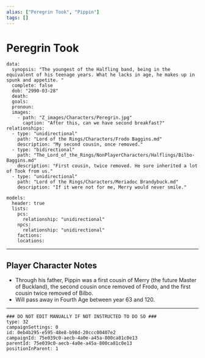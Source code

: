 ```yaml
---
alias: ["Peregrin Took", "Pippin"]
tags: []
---
```

# Peregrin Took

```RpgManagerData
data: 
  synopsis: "The youngest of the Halfling band, being in the equivalent of his teenage years. What he lacks in age, he makes up in spunk and appetite. "
  complete: false
  dob: "2990-03-28"
  death: 
  goals: 
  pronoun: 
  images: 
    - path: "Z_images/Characters/Peregrin.jpg"
      caption: "After this, can we have second breakfast?"
relationships: 
  - type: "unidirectional"
    path: "Lord of the Rings/Characters/Frodo Baggins.md"
    description: "My second cousin, once removed."
  - type: "bidirectional"
    path: "The_Lord_of_the_Rings/NonPlayerCharacters/Halflings/Bilbo-Baggins.md"
    description: "First cousin, twice removed. He sure inherited a lot of Took from us."
  - type: "unidirectional"
    path: "Lord of the Rings/Characters/Meriadoc Brandybuck.md"
    description: "If it were not for me, Merry would never smile."
```

```RpgManager
models: 
  header: true
  lists: 
    pcs: 
      relationship: "unidirectional"
    npcs: 
      relationship: "unidirectional"
    factions: 
    locations: 
```

---

## Player Character Notes

- Through his father, Pippin was a first cousin of Merry (the future Master of Buckland), the second cousin once removed of Frodo, and the first cousin twice removed of Bilbo.
- Will pass away in Fourth Age between year 63 and 120.

---

```RpgManagerID
### DO NOT EDIT MANUALLY IF NOT INSTRUCTED TO DO SO ###
type: 32
campaignSettings: 0
id: 0eb4b295-e595-48e8-b98d-20ccc00407e2
campaignId: 75e039c0-aecb-4a0e-a45a-800ca81c0e13
parentId: 75e039c0-aecb-4a0e-a45a-800ca81c0e13
positionInParent: 1
```
